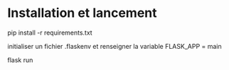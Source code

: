 # Installation et lancement

pip install -r requirements.txt

initialiser un fichier .flaskenv et renseigner la variable FLASK_APP = main

flask run
